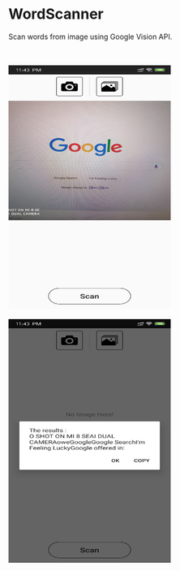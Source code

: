 # WordScanner
Scan words from image using Google Vision API. 

 <br>
  <br>

 <img src="https://github.com/MinThuraZaw/WordScanner/blob/master/Screenshot_2019-08-29-23-43-22-341_com.wordscanner.thurazaw.wordscanner.png"  width="320" height="480" >

<br>
  <br>

 <img src="https://github.com/MinThuraZaw/WordScanner/blob/master/Screenshot_2019-08-29-23-43-34-472_com.wordscanner.thurazaw.wordscanner.png"  width="320" height="480" >
